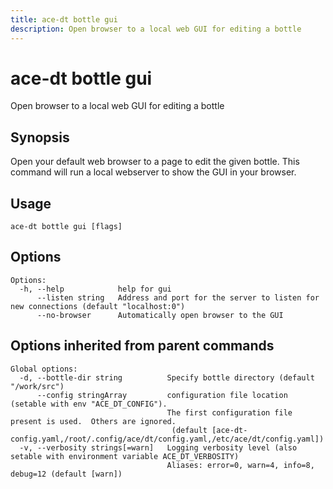 ```yaml
---
title: ace-dt bottle gui
description: Open browser to a local web GUI for editing a bottle
---
```


<!--
This documentation is auto generated by a script.
Please do not edit this file directly.
-->

<!-- markdownlint-disable-next-line single-title -->
# ace-dt bottle gui

Open browser to a local web GUI for editing a bottle

## Synopsis

Open your default web browser to a page to edit the given bottle.
This command will run a local webserver to show the GUI in your browser.


## Usage

```plaintext
ace-dt bottle gui [flags]
```

## Options

```plaintext
Options:
  -h, --help            help for gui
      --listen string   Address and port for the server to listen for new connections (default "localhost:0")
      --no-browser      Automatically open browser to the GUI
```

## Options inherited from parent commands

```plaintext
Global options:
  -d, --bottle-dir string          Specify bottle directory (default "/work/src")
      --config stringArray         configuration file location (setable with env "ACE_DT_CONFIG").
                                   The first configuration file present is used.  Others are ignored.
                                    (default [ace-dt-config.yaml,/root/.config/ace/dt/config.yaml,/etc/ace/dt/config.yaml])
  -v, --verbosity strings[=warn]   Logging verbosity level (also setable with environment variable ACE_DT_VERBOSITY)
                                   Aliases: error=0, warn=4, info=8, debug=12 (default [warn])
```
